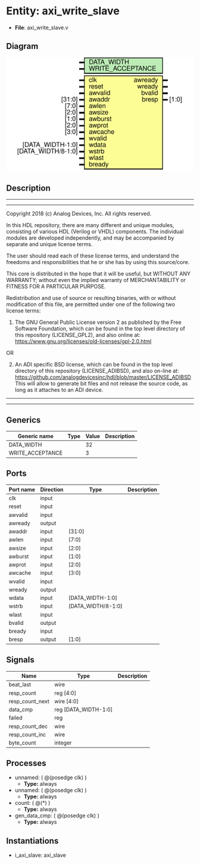 # Entity: axi_write_slave

- **File**: axi_write_slave.v
## Diagram

![Diagram](axi_write_slave.svg "Diagram")
## Description

 ***************************************************************************
 ***************************************************************************
 Copyright 2018 (c) Analog Devices, Inc. All rights reserved.

 In this HDL repository, there are many different and unique modules, consisting
 of various HDL (Verilog or VHDL) components. The individual modules are
 developed independently, and may be accompanied by separate and unique license
 terms.

 The user should read each of these license terms, and understand the
 freedoms and responsibilities that he or she has by using this source/core.

 This core is distributed in the hope that it will be useful, but WITHOUT ANY
 WARRANTY; without even the implied warranty of MERCHANTABILITY or FITNESS FOR
 A PARTICULAR PURPOSE.

 Redistribution and use of source or resulting binaries, with or without modification
 of this file, are permitted under one of the following two license terms:

   1. The GNU General Public License version 2 as published by the
      Free Software Foundation, which can be found in the top level directory
      of this repository (LICENSE_GPL2), and also online at:
      <https://www.gnu.org/licenses/old-licenses/gpl-2.0.html>

 OR

   2. An ADI specific BSD license, which can be found in the top level directory
      of this repository (LICENSE_ADIBSD), and also on-line at:
      https://github.com/analogdevicesinc/hdl/blob/master/LICENSE_ADIBSD
      This will allow to generate bit files and not release the source code,
      as long as it attaches to an ADI device.

 ***************************************************************************
 ***************************************************************************

## Generics

| Generic name     | Type | Value | Description |
| ---------------- | ---- | ----- | ----------- |
| DATA_WIDTH       |      | 32    |             |
| WRITE_ACCEPTANCE |      | 3     |             |
## Ports

| Port name | Direction | Type               | Description |
| --------- | --------- | ------------------ | ----------- |
| clk       | input     |                    |             |
| reset     | input     |                    |             |
| awvalid   | input     |                    |             |
| awready   | output    |                    |             |
| awaddr    | input     | [31:0]             |             |
| awlen     | input     | [7:0]              |             |
| awsize    | input     | [2:0]              |             |
| awburst   | input     | [1:0]              |             |
| awprot    | input     | [2:0]              |             |
| awcache   | input     | [3:0]              |             |
| wvalid    | input     |                    |             |
| wready    | output    |                    |             |
| wdata     | input     | [DATA_WIDTH-1:0]   |             |
| wstrb     | input     | [DATA_WIDTH/8-1:0] |             |
| wlast     | input     |                    |             |
| bvalid    | output    |                    |             |
| bready    | input     |                    |             |
| bresp     | output    | [1:0]              |             |
## Signals

| Name            | Type                 | Description |
| --------------- | -------------------- | ----------- |
| beat_last       | wire                 |             |
| resp_count      | reg [4:0]            |             |
| resp_count_next | wire [4:0]           |             |
| data_cmp        | reg [DATA_WIDTH-1:0] |             |
| failed          | reg                  |             |
| resp_count_dec  | wire                 |             |
| resp_count_inc  | wire                 |             |
| byte_count      | integer              |             |
## Processes
- unnamed: ( @(posedge clk) )
  - **Type:** always
- unnamed: ( @(posedge clk) )
  - **Type:** always
- count: ( @(*) )
  - **Type:** always
- gen_data_cmp: ( @(posedge clk) )
  - **Type:** always
## Instantiations

- i_axi_slave: axi_slave

